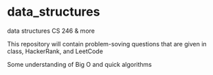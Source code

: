 # data_structures
data structures CS 246 &amp; more


This repository will contain problem-soving questions that are given in class, HackerRank, and LeetCode

Some understanding of Big O and quick algorithms

